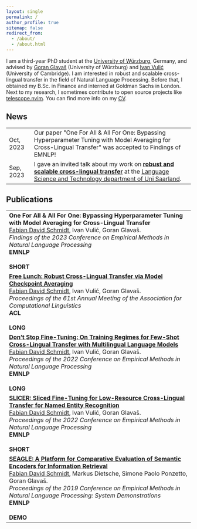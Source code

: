 ```yaml
---
layout: single
permalink: /
author_profile: true
sitemap: false
redirect_from: 
  - /about/
  - /about.html
---
```


I am a third-year PhD student at the [University of Würzburg](https://www.informatik.uni-wuerzburg.de/nlp/wuenlp/), Germany, and advised by [Goran Glavaš](https://sites.google.com/view/goranglavas) (University of Würzburg) and [Ivan Vulić](https://sites.google.com/site/ivanvulic/) (University of Cambridge). I am interested in robust and scalable cross-lingual transfer in the field of Natural Language Processing. Before that, I obtained my B.Sc. in Finance and interned at Goldman Sachs in London. Next to my research, I sometimes contribute to open source projects like [telescope.nvim](https://github.com/nvim-telescope/telescope.nvim). You can find more info on my [CV](https://fdschmidt93.github.io/files/231012_CV_FDS.pdf).

## News

<table class="twoColumnTable">
    <tbody>
        <tr>
            <td class="left-column">Oct, 2023</td>
            <td class="right-column">Our paper "One For All & All For One: Bypassing Hyperparameter Tuning with Model Averaging for Cross-Lingual Transfer" was accepted to Findings of EMNLP!</td>
        </tr>
        <tr>
            <td class="left-column">Sep, 2023</td>
            <td class="right-column">I gave an invited talk about my work on <a href="https://fdschmidt93.github.io/files/xlt_invited-talk@uds.pdf"><b>robust and scalable cross-lingual transfer</b></a> at the <a href="https://www.uni-saarland.de/en/department/lst.html">Language Science and Technology department of Uni Saarland</a>.</td>
        </tr>
    </tbody>
</table>


## Publications

<table>
    <tr> 
        <td><b>One For All & All For One: Bypassing Hyperparameter Tuning with Model Averaging for Cross-Lingual Transfer</b><br>
        <u>Fabian David Schmidt</u>, Ivan Vulić, Goran Glavaš.<br>
        <i>Findings of the 2023 Conference on Empirical Methods in Natural Language Processing</i><br>
        <div class="conf_button"><b>EMNLP</b></div>&nbsp;<div class="paper_button"><b>SHORT</b></div>
        </td>
    </tr>
    <tr> 
        <td><a href="https://aclanthology.org/2023.acl-long.314/"><b>Free Lunch: Robust Cross-Lingual Transfer via Model Checkpoint Averaging</b></a><br>
        <u>Fabian David Schmidt</u>, Ivan Vulić, Goran Glavaš.<br>
        <i>Proceedings of the 61st Annual Meeting of the Association for Computational Linguistics</i><br>
        <div class="conf_button"><b>ACL</b></div>&nbsp;<div class="paper_button"><b>LONG</b></div>
        </td>
    </tr>
    <tr> 
        <td><a href="https://aclanthology.org/2022.emnlp-main.736/"><b>Don’t Stop Fine-Tuning: On Training Regimes for Few-Shot Cross-Lingual Transfer with Multilingual Language Models</b></a><br>
        <u>Fabian David Schmidt</u>, Ivan Vulić, Goran Glavaš.<br>
        <i>Proceedings of the 2022 Conference on Empirical Methods in Natural Language Processing</i><br>
        <div class="conf_button"><b>EMNLP</b></div>&nbsp;<div class="paper_button"><b>LONG</b></div>
        </td>
    </tr>
    <tr> 
        <td><a href="https://aclanthology.org/2022.emnlp-main.740/"><b> SLICER: Sliced Fine-Tuning for Low-Resource Cross-Lingual Transfer for Named Entity Recognition</b></a><br>
        <u>Fabian David Schmidt</u>, Ivan Vulić, Goran Glavaš.<br>
        <i>Proceedings of the 2022 Conference on Empirical Methods in Natural Language Processing</i><br>
        <div class="conf_button"><b>EMNLP</b></div>&nbsp;<div class="paper_button"><b>SHORT</b></div>
        </td>
    </tr>
    <tr> 
        <td><a href="https://aclanthology.org/D19-3034/"><b>SEAGLE: A Platform for Comparative Evaluation of Semantic Encoders for Information Retrieval</b></a><br>
        <u>Fabian David Schmidt</u>, Markus Dietsche, Simone Paolo Ponzetto, Goran Glavaš.<br>
        <i>Proceedings of the 2019 Conference on Empirical Methods in Natural Language Processing: System Demonstrations</i><br>
        <div class="conf_button"><b>EMNLP</b></div>&nbsp;<div class="paper_button"><b>DEMO</b></div>
        </td>
    </tr>
</table>

